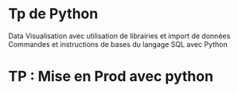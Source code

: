 # Tp de Python
Data Visualisation avec utilisation de librairies et import de données
Commandes et instructions de bases du langage SQL avec Python

# TP : Mise en Prod avec python

